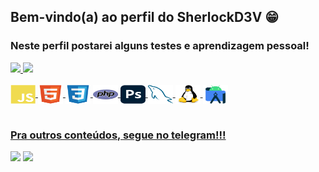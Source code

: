 ## Bem-vindo(a) ao perfil do SherlockD3V 😁
### Neste perfil postarei alguns testes e aprendizagem pessoal!

 <div>
   <a href="https://github.com/SherlockD3V">
   <img height="180em" src="https://github-readme-stats.vercel.app/api?username=SherlockD3V&show_icons=true&theme=tokyonight&include_all_commits=true&count_private=true"/>
   <img height="180em" src="https://github-readme-stats.vercel.app/api/top-langs/?username=SherlockD3V&layout=compact&langs_count=6&theme=tokyonight"/>
</div>
    
<div style="display: inline_block"><br>
  <img align="center" alt="Js" height="30" width="40" src="https://raw.githubusercontent.com/devicons/devicon/master/icons/javascript/javascript-plain.svg ">
  <img align="center" alt="HTML" height="30" width="40" src="https://raw.githubusercontent.com/devicons/devicon/master/icons/html5/html5-original.svg ">
  <img align="center" alt="CSS" height="30" width="40" src="https://raw.githubusercontent.com/devicons/devicon/master/icons/css3/css3-original.svg ">
  <img align="center" alt="PHP" height="30" width="40" src="https://raw.githubusercontent.com/devicons/devicon/master/icons/php/php-original.svg ">
  <img align="center" alt="Photoshop" height="30" width="40" src="https://raw.githubusercontent.com/devicons/devicon/master/icons/photoshop/photoshop-plain.svg ">
  <img align="center" alt="MYSQL" height="30" width="40" src="https://raw.githubusercontent.com/devicons/devicon/master/icons/mysql/mysql-original.svg ">
  <img align="center" alt="Linux" height="30" width="40" src="https://raw.githubusercontent.com/devicons/devicon/master/icons/linux/linux-original.svg ">
  <img align="center" alt="AndroidStudio" height="30" width="40" src="https://raw.githubusercontent.com/devicons/devicon/master/icons/androidstudio/androidstudio-original.svg ">
</div>
 
<br>
 
### Pra outros conteúdos, segue no telegram!!!
 
<div>
  <a href="https://t.me/SherlockD3V" target="_blank"><img src="https://img.shields.io/badge/-Canal%20Telegram-%230077B5?style= for-the-badge&logo=Telegram&logoColor=white" target="_blank"></a>
  <a href="https://t.me/SherlockDu7" target="_blank"><img src="https://img.shields.io/badge/-Perfil%20Telegram-%230077B5?style= for-the-badge&logo=Telegram&logoColor=white" target="_blank"></a>
</div>
